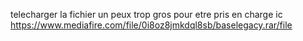 telecharger la fichier un peux trop gros pour etre pris en charge ic 
https://www.mediafire.com/file/0i8oz8jmkdql8sb/baselegacy.rar/file
